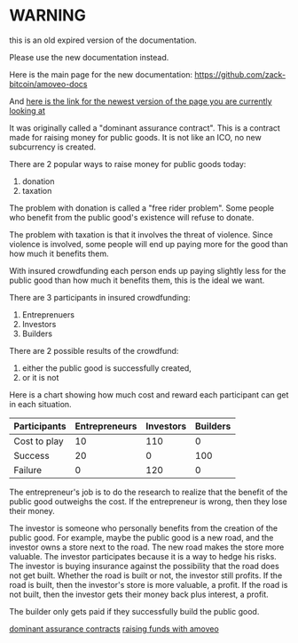 WARNING
========

this is an old expired version of the documentation.

Please use the new documentation instead. 

Here is the main page for the new documentation: https://github.com/zack-bitcoin/amoveo-docs 

And [here is the link for the newest version of the page you are currently looking at](https://github.com/zack-bitcoin/amoveo-docs/blob/master//use-cases-and-ideas/insured_crowdfund.md)

It was originally called a "dominant assurance contract".
This is a contract made for raising money for public goods. It is not like an ICO, no new subcurrency is created.

There are 2 popular ways to raise money for public goods today:
1) donation
2) taxation

The problem with donation is called a "free rider problem".
Some people who benefit from the public good's existence will refuse to donate.

The problem with taxation is that it involves the threat of violence.
Since violence is involved, some people will end up paying more for the good than how much it benefits them.

With insured crowdfunding each person ends up paying slightly less for the public good than how much it benefits them, this is the ideal we want.

There are 3 participants in insured crowdfunding:
1) Entreprenuers
2) Investors
3) Builders

There are 2 possible results of the crowdfund:
1) either the public good is successfully created,
2) or it is not

Here is a chart showing how much cost and reward each participant can get in each situation.

| Participants  | Entrepreneurs | Investors  | Builders |
| ------------- | ------------- | ------------- | ------------- |
| Cost to play  | 10  | 110  | 0  |
| Success  | 20  | 0  | 100  |
| Failure  | 0  | 120  | 0  |

The entrepreneur's job is to do the research to realize that the benefit of the public good outweighs the cost. If the entrepreneur is wrong, then they lose their money.

The investor is someone who personally benefits from the creation of the public good. For example, maybe the public good is a new road, and the investor owns a store next to the road. The new road makes the store more valuable.
The investor participates because it is a way to hedge his risks. The investor is buying insurance against the possibility that the road does not get built. Whether the road is built or not, the investor still profits.
If the road is built, then the investor's store is more valuable, a profit.
If the road is not built, then the investor gets their money back plus interest, a profit.

The builder only gets paid if they successfully build the public good.

[dominant assurance contracts](dominant_assurance_contract.md)
[raising funds with amoveo](raising_funds.md)
